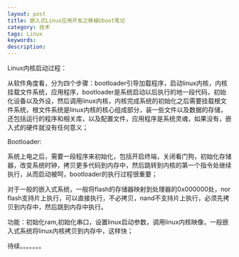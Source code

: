 ```yaml
---
layout: post
title: 嵌入式Linux应用开发之移植Uboot笔记
category: 技术
tags: Linux
keywords:
description:
---
```


Linux内核启动过程：

从软件角度看，分为四个步骤：bootloader引导加载程序，启动linux内核，内核挂载文件系统，应用程序，bootloader是系统启动以后执行的地一段代码，初始化设备以及外设，然后调用linux内核，内核完成系统的初始化之后需要挂载根文件系统，根文件系统是linux内核的核心组成部分，装一些文件以及数据的存储，还包括运行的程序和相关库，以及配置文件，应用程序是系统灵魂，如果没有，嵌入式的硬件就没有任何意义；


Bootloader:

系统上电之后，需要一段程序来初始化，包括开启终端，关闭看门狗，初始化存储器，改变系统时钟，拷贝更多代码到内存中，然后跳转到内核的第一个指令处继续执行，从而启动被呵，bootloader的执行过程很重要；

对于一般的嵌入式系统，一般将flash的存储器映射到处理器的0x000000处，nor flash支持片上执行，可以直接执行，不必拷贝，nand不支持片上执行，必须先拷贝到内存中，然后跳到内存中执行。

功能：初始化ram,初始化串口，设置linux启动参数，调用linux内核映像，一般嵌入式系统将linux内核拷贝到内存中，这样快；

待续。。。。。。。
